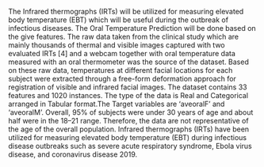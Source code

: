 The Infrared thermographs (IRTs) will be utilized for measuring elevated body temperature (EBT) which will be useful during the outbreak of infectious diseases. 
The Oral Temperature Prediction will be done based on the give features.
The raw data taken from the clinical study which are mainly thousands of thermal and visible images captured with two evaluated IRTs [4] and a webcam together with oral temperature data measured with an oral thermometer was the source of the dataset.  Based on these raw data, temperatures at different facial locations for each subject were extracted through a free-form deformation approach for registration of visible and infrared facial images.
The dataset contains 33 features and 1020 instances. The type of the data is Real and Categorical arranged in Tabular format.The Target variables are ‘aveoralF’ and ‘aveoralM’.
Overall, 95% of subjects were under 30 years of age and about half were in the 18–21 range. Therefore, the data are not representative of the age of the overall population.
Infrared thermographs (IRTs) have been utilized for measuring elevated body temperature (EBT) during infectious disease outbreaks such as severe acute respiratory syndrome, Ebola virus disease, and coronavirus disease 2019.
